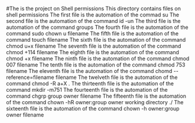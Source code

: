 #The is the project on Shell permissions
This directory contains files on shell permissions
The first file is the automation of the commad su
The second file is the automation of the command id -un
The third file is the automation of the command groups
The fourth file is the automation of the command sudo chown u filename
The fifth file is the automation of the command touch filename
The sixth file is the automation of the command chmod u+x filename
The seventh file is the automation of the command chmod +114 filename
The eighth file is the automation of the command chmod +x filename
The ninth file is the automation of the command chmod 007 filename
The tenth file is the automation of the command chmod 753 filename
The eleventh file is the automation of the command chomd --reference=filename filename
The twelveth file is the automation of the command chmod -R a+X . 
The thirteenth file is the automation of the command mkdir -m751
The fourteenth file is the automation of the command chgrp group owner filename
The fifteenth file is the automation of the command chown -hR owner:group owner working directory ./
The sixteenth file is the automation of the command chown -h owner:group owner filename

